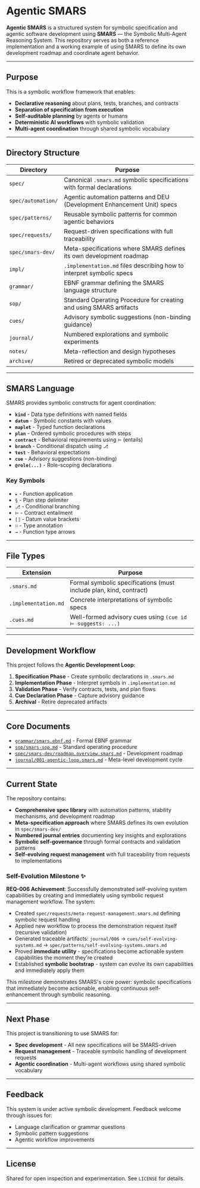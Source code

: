 # Agentic SMARS

**Agentic SMARS** is a structured system for symbolic specification and agentic software development using **SMARS** — the Symbolic Multi-Agent Reasoning System. This repository serves as both a reference implementation and a working example of using SMARS to define its own development roadmap and coordinate agent behavior.

---

## Purpose

This is a symbolic workflow framework that enables:

- **Declarative reasoning** about plans, tests, branches, and contracts
- **Separation of specification from execution** 
- **Self-auditable planning** by agents or humans
- **Deterministic AI workflows** with symbolic validation
- **Multi-agent coordination** through shared symbolic vocabulary

---

## Directory Structure

| Directory         | Purpose                                                                    |
|-------------------|----------------------------------------------------------------------------|
| `spec/`           | Canonical `.smars.md` symbolic specifications with formal declarations     |
| `spec/automation/` | Agentic automation patterns and DEU (Development Enhancement Unit) specs  |
| `spec/patterns/`   | Reusable symbolic patterns for common agentic behaviors                   |
| `spec/requests/`   | Request-driven specifications with full traceability                      |
| `spec/smars-dev/`  | Meta-specifications where SMARS defines its own development roadmap       |
| `impl/`           | `.implementation.md` files describing how to interpret symbolic specs      |
| `grammar/`        | EBNF grammar defining the SMARS language structure                        |
| `sop/`            | Standard Operating Procedure for creating and using SMARS artifacts       |
| `cues/`           | Advisory symbolic suggestions (non-binding guidance)                      |
| `journal/`        | Numbered explorations and symbolic experiments                             |
| `notes/`          | Meta-reflection and design hypotheses                                      |
| `archive/`        | Retired or deprecated symbolic models                                      |

---

## SMARS Language

SMARS provides symbolic constructs for agent coordination:

- **`kind`** - Data type definitions with named fields
- **`datum`** - Symbolic constants with values  
- **`maplet`** - Typed function declarations
- **`plan`** - Ordered symbolic procedures with steps
- **`contract`** - Behavioral requirements using `⊨` (entails)
- **`branch`** - Conditional dispatch using `⎇`
- **`test`** - Behavioral expectations
- **`cue`** - Advisory suggestions (non-binding)
- **`@role(...)`** - Role-scoping declarations

### Key Symbols
- `▸` - Function application
- `§` - Plan step delimiter  
- `⎇` - Conditional branching
- `⊨` - Contract entailment
- `⟦⟧` - Datum value brackets
- `∷` - Type annotation
- `→` - Function type arrows

---

## File Types

| Extension         | Purpose                                                      |
|-------------------|--------------------------------------------------------------|
| `.smars.md`       | Formal symbolic specifications (must include plan, kind, contract) |
| `.implementation.md` | Concrete interpretations of symbolic specs                |
| `.cues.md`        | Well-formed advisory cues using `(cue id ⊨ suggests: ...)`  |

---

## Development Workflow

This project follows the **Agentic Development Loop**:

1. **Specification Phase** - Create symbolic declarations in `.smars.md`
2. **Implementation Phase** - Interpret symbols in `.implementation.md`
3. **Validation Phase** - Verify contracts, tests, and plan flows
4. **Cue Declaration Phase** - Capture advisory guidance
5. **Archival** - Retire deprecated artifacts

---

## Core Documents

- [`grammar/smars.ebnf.md`](./grammar/smars.ebnf.md) - Formal EBNF grammar
- [`sop/smars-sop.md`](./sop/smars-sop.md) - Standard operating procedure
- [`spec/smars-dev/roadmap.overview.smars.md`](./spec/smars-dev/roadmap.overview.smars.md) - Development roadmap
- [`journal/001-agentic-loop.smars.md`](./journal/001-agentic-loop.smars.md) - Meta-level development cycle

---

## Current State

The repository contains:

- **Comprehensive spec library** with automation patterns, stability mechanisms, and development roadmap
- **Meta-specification approach** where SMARS defines its own evolution in `spec/smars-dev/`
- **Numbered journal entries** documenting key insights and explorations
- **Symbolic self-governance** through formal contracts and validation patterns
- **Self-evolving request management** with full traceability from requests to implementations

### Self-Evolution Milestone ✨

**REQ-006 Achievement**: Successfully demonstrated self-evolving system capabilities by creating and immediately using symbolic request management workflow. The system:

- Created `spec/requests/meta-request-management.smars.md` defining symbolic request handling
- Applied new workflow to process the demonstration request itself (recursive validation)
- Generated traceable artifacts: `journal/006` → `cues/self-evolving-systems.md` → `spec/patterns/self-evolving-systems.smars.md`
- Proved **immediate utility** - specifications become actionable system capabilities the moment they're created
- Established **symbolic bootstrap** - system can evolve its own capabilities and immediately apply them

This milestone demonstrates SMARS's core power: symbolic specifications that immediately become actionable, enabling continuous self-enhancement through symbolic reasoning.

---

## Next Phase

This project is transitioning to use SMARS for:
- **Spec development** - All new specifications will be SMARS-driven
- **Request management** - Traceable symbolic handling of development requests
- **Agentic coordination** - Multi-agent workflows using shared symbolic vocabulary

---

## Feedback

This system is under active symbolic development. Feedback welcome through issues for:

- Language clarification or grammar questions
- Symbolic pattern suggestions
- Agentic workflow improvements

---

## License

Shared for open inspection and experimentation. See `LICENSE` for details.
